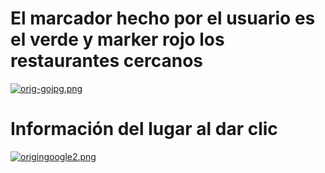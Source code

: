 # El marcador hecho por el usuario es el verde y marker rojo los restaurantes cercanos
[![orig-gojpg.png](https://i.postimg.cc/QxvbcWy7/orig-gojpg.png)](https://postimg.cc/sv97r1yf)
# Información del lugar al dar clic
[![origingoogle2.png](https://i.postimg.cc/9MB8pF7h/origingoogle2.png)](https://postimg.cc/tZYNRbkS)
